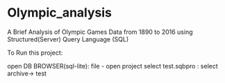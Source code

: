 # Olympic_analysis
A Brief Analysis of Olympic Games Data from 1890 to 2016 using Structured(Server) Query Language (SQL)

To Run this project:

open DB BROWSER(sql-lite):
file - open project
select test.sqbpro :
select archive-> test
